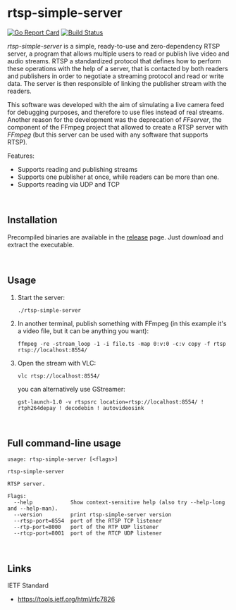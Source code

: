 
# rtsp-simple-server

[![Go Report Card](https://goreportcard.com/badge/github.com/aler9/rtsp-simple-server)](https://goreportcard.com/report/github.com/aler9/rtsp-simple-server)
[![Build Status](https://travis-ci.org/aler9/rtsp-simple-server.svg?branch=master)](https://travis-ci.org/aler9/rtsp-simple-server)

_rtsp-simple-server_ is a simple, ready-to-use and zero-dependency RTSP server, a program that allows multiple users to read or publish live video and audio streams. RTSP a standardized protocol that defines how to perform these operations with the help of a server, that is contacted by both readers and publishers in order to negotiate a streaming protocol and read or write data. The server is then responsible of linking the publisher stream with the readers.

This software was developed with the aim of simulating a live camera feed for debugging purposes, and therefore to use files instead of real streams. Another reason for the development was the deprecation of _FFserver_, the component of the FFmpeg project that allowed to create a RTSP server with _FFmpeg_ (but this server can be used with any software that supports RTSP).

Features:
* Supports reading and publishing streams
* Supports one publisher at once, while readers can be more than one.
* Supports reading via UDP and TCP


<br />

## Installation

Precompiled binaries are available in the [release](https://github.com/aler9/rtsp-simple-server/releases) page. Just download and extract the executable.


<br />

## Usage

1. Start the server:
   ```
   ./rtsp-simple-server
   ```

2. In another terminal, publish something with FFmpeg (in this example it's a video file, but it can be anything you want):
   ```
   ffmpeg -re -stream_loop -1 -i file.ts -map 0:v:0 -c:v copy -f rtsp rtsp://localhost:8554/
   ```

3. Open the stream with VLC:
   ```
   vlc rtsp://localhost:8554/
   ```

   you can alternatively use GStreamer:
   ```
   gst-launch-1.0 -v rtspsrc location=rtsp://localhost:8554/ ! rtph264depay ! decodebin ! autovideosink
   ```

<br />

## Full command-line usage

```
usage: rtsp-simple-server [<flags>]

rtsp-simple-server

RTSP server.

Flags:
  --help            Show context-sensitive help (also try --help-long and --help-man).
  --version         print rtsp-simple-server version
  --rtsp-port=8554  port of the RTSP TCP listener
  --rtp-port=8000   port of the RTP UDP listener
  --rtcp-port=8001  port of the RTCP UDP listener
```

<br />

## Links

IETF Standard
* https://tools.ietf.org/html/rfc7826
